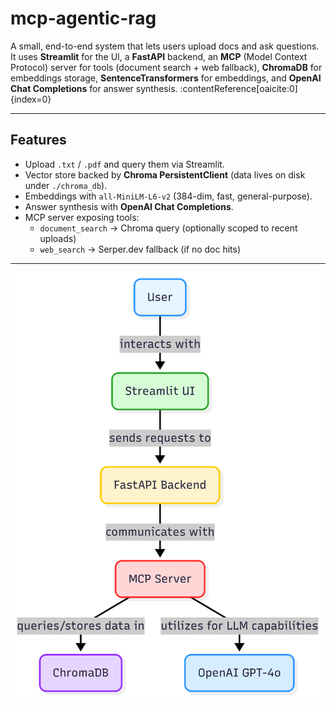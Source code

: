 # mcp-agentic-rag
A small, end-to-end system that lets users upload docs and ask questions.  
It uses **Streamlit** for the UI, a **FastAPI** backend, an **MCP** (Model Context Protocol) server for tools (document search + web fallback), **ChromaDB** for embeddings storage, **SentenceTransformers** for embeddings, and **OpenAI Chat Completions** for answer synthesis. :contentReference[oaicite:0]{index=0}

---

## Features

- Upload `.txt` / `.pdf` and query them via Streamlit. 
- Vector store backed by **Chroma PersistentClient** (data lives on disk under `./chroma_db`). 
- Embeddings with `all-MiniLM-L6-v2` (384-dim, fast, general-purpose). 
- Answer synthesis with **OpenAI Chat Completions**. 
- MCP server exposing tools:
  - `document_search` → Chroma query (optionally scoped to recent uploads)
  - `web_search` → Serper.dev fallback (if no doc hits)

---

![Architecture Diagram](./architechture_diag/Arch_diagram.png)
